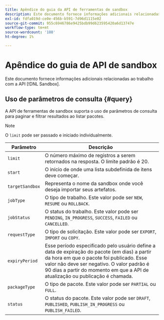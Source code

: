 ```yaml
---
title: Apêndice do guia da API de ferramentas de sandbox
description: Este documento fornece informações adicionais relacionadas ao trabalho com a API de ferramentas de sandbox.
exl-id: fdfa019d-ce0e-456b-b591-7d96d1115e02
source-git-commit: 955c6946786e9425bdb99d623595420a6d13747e
workflow-type: tm+mt
source-wordcount: '188'
ht-degree: 1%

---
```


# Apêndice do guia de API de sandbox

Este documento fornece informações adicionais relacionadas ao trabalho com a API [!DNL Sandbox].

## Uso de parâmetros de consulta {#query}

A API de ferramentas de sandbox suporta o uso de parâmetros de consulta para paginar e filtrar resultados ao listar pacotes.

>[!NOTE]
>
>O `limit` pode ser passado e iniciado individualmente.

| Parâmetro | Descrição |
| --- | --- |
| `limit` | O número máximo de registros a serem retornados na resposta. O limite padrão é 20. |
| `start` | O início de onde uma lista subdefinida de itens deve começar. |
| `targetSandbox` | Representa o nome da sandbox onde você deseja importar seus artefatos. |
| `jobType` | O tipo de trabalho. Este valor pode ser `NEW`, `RESUME` ou `ROLLBACK`. |
| `jobStatus` | O status do trabalho. Este valor pode ser `PENDING`, `IN_PROGRESS`, `SUCCESS`, `FAILED` ou `CANCELLED`. |
| `requestType` | O tipo de solicitação. Este valor pode ser `EXPORT`, `IMPORT` ou `COPY`. |
| `expiryPeriod` | Esse período especificado pelo usuário define a data de expiração do pacote (em dias) a partir da hora em que o pacote foi publicado. Esse valor não deve ser negativo. O valor padrão é 90 dias a partir do momento em que a API de atualização ou publicação é chamada. |
| `packageType` | O tipo de pacote. Este valor pode ser `PARTIAL` ou `FULL`. |
| `status` | O status do pacote. Este valor pode ser `DRAFT`, `PUBLISHED`, `PUBLISH_IN_PROGRESS` ou `PUBLISH_FAILED`. |

